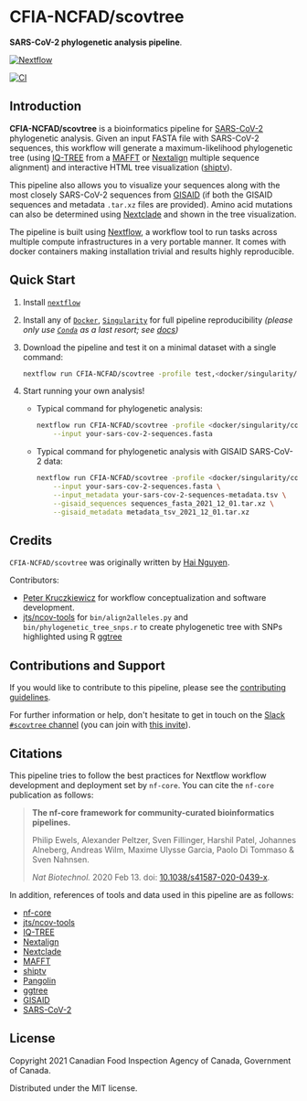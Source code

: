 # CFIA-NCFAD/scovtree

**SARS-CoV-2 phylogenetic analysis pipeline**.

[![Nextflow](https://img.shields.io/badge/nextflow%20DSL2-%E2%89%A521.04.0-23aa62.svg?labelColor=000000)](https://www.nextflow.io/)

[![CI](https://github.com/CFIA-NCFAD/scovtree/actions/workflows/ci.yml/badge.svg)](https://github.com/CFIA-NCFAD/scovtree/actions/workflows/ci.yml)

## Introduction

**CFIA-NCFAD/scovtree** is a bioinformatics pipeline for [SARS-CoV-2] phylogenetic analysis.
Given an input FASTA file with SARS-CoV-2 sequences, this workflow will generate a maximum-likelihood phylogenetic tree (using [IQ-TREE] from a [MAFFT] or [Nextalign] multiple sequence alignment) and interactive HTML tree visualization ([shiptv]).

This pipeline also allows you to visualize your sequences along with the most closely SARS-CoV-2 sequences from [GISAID][] (if both the GISAID sequences and metadata `.tar.xz` files are provided). Amino acid mutations can also be determined using [Nextclade] and shown in the tree visualization.

The pipeline is built using [Nextflow], a workflow tool to run tasks across multiple compute infrastructures in a very portable manner. It comes with docker containers making installation trivial and results highly reproducible.

## Quick Start

1. Install [`nextflow`](https://nf-co.re/usage/installation)

2. Install any of [`Docker`](https://docs.docker.com/engine/installation/), [`Singularity`](https://www.sylabs.io/guides/3.0/user-guide/) for full pipeline reproducibility _(please only use [`Conda`](https://conda.io/miniconda.html) as a last resort; see [docs](https://nf-co.re/usage/configuration#basic-configuration-profiles))_

3. Download the pipeline and test it on a minimal dataset with a single command:

    ```bash
    nextflow run CFIA-NCFAD/scovtree -profile test,<docker/singularity/conda>
    ```

4. Start running your own analysis!

    * Typical command for phylogenetic analysis:

        ```bash
        nextflow run CFIA-NCFAD/scovtree -profile <docker/singularity/conda> \
            --input your-sars-cov-2-sequences.fasta
        ```

    * Typical command for phylogenetic analysis with GISAID SARS-CoV-2 data:

        ```bash
        nextflow run CFIA-NCFAD/scovtree -profile <docker/singularity/conda> \
            --input your-sars-cov-2-sequences.fasta \
            --input_metadata your-sars-cov-2-sequences-metadata.tsv \
            --gisaid_sequences sequences_fasta_2021_12_01.tar.xz \
            --gisaid_metadata metadata_tsv_2021_12_01.tar.xz
        ```

## Credits

`CFIA-NCFAD/scovtree` was originally written by [Hai Nguyen].

Contributors:

* [Peter Kruczkiewicz] for workflow conceptualization and software development.
* [jts/ncov-tools] for `bin/align2alleles.py` and `bin/phylogenetic_tree_snps.r` to create phylogenetic tree with SNPs highlighted using R [ggtree]

## Contributions and Support

If you would like to contribute to this pipeline, please see the [contributing guidelines](.github/CONTRIBUTING.md).

For further information or help, don't hesitate to get in touch on the [Slack `#scovtree` channel](https://nfcore.slack.com/channels/scovtree) (you can join with [this invite](https://nf-co.re/join/slack)).

## Citations

<!-- If you use  CFIA-NCFAD/scovtree for your analysis, please cite it using the following doi: [10.5281/zenodo.XXXXXX](https://doi.org/10.5281/zenodo.XXXXXX) -->
This pipeline tries to follow the best practices for Nextflow workflow development and deployment set by `nf-core`. You can cite the `nf-core` publication as follows:

> **The nf-core framework for community-curated bioinformatics pipelines.**
>
> Philip Ewels, Alexander Peltzer, Sven Fillinger, Harshil Patel, Johannes Alneberg, Andreas Wilm, Maxime Ulysse Garcia, Paolo Di Tommaso & Sven Nahnsen.
>
> _Nat Biotechnol._ 2020 Feb 13. doi: [10.1038/s41587-020-0439-x](https://dx.doi.org/10.1038/s41587-020-0439-x).

In addition, references of tools and data used in this pipeline are as follows:

* [nf-core]
* [jts/ncov-tools]
* [IQ-TREE]
* [Nextalign]
* [Nextclade]
* [MAFFT]
* [shiptv]
* [Pangolin]
* [ggtree]
* [GISAID]
* [SARS-CoV-2]

## License

Copyright 2021 Canadian Food Inspection Agency of Canada, Government of Canada.

Distributed under the MIT license.

<!-- TODO nf-core: Add bibliography of tools and data used in your pipeline -->

[Nextflow]: https://www.nextflow.io/
[nf-core]: https://nf-co.re/
[jts/ncov-tools]: https://github.com/jts/ncov-tools
[IQ-TREE]: http://www.iqtree.org/
[Nextstrain]: https://nextstrain.org/
[Nextalign]: https://github.com/nextstrain/nextclade/tree/master/packages/nextalign_cli
[Nextclade]: https://github.com/nextstrain/nextclade/tree/master/packages/nextclade_cli
[MAFFT]: https://mafft.cbrc.jp/alignment/software/
[shiptv]: https://github.com/peterk87/shiptv
[Pangolin]: https://github.com/cov-lineages/pangolin/
[ggtree]: https://bioconductor.org/packages/release/bioc/html/ggtree.html
[Peter Kruczkiewicz]: https://github.com/peterk87/
[Hai Nguyen]: https://github.com/nhhaidee/
[GISAID]: https://www.gisaid.org/
[SARS-CoV-2]: https://www.ncbi.nlm.nih.gov/nuccore/MN908947.3/
